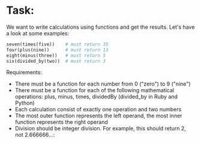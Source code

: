 # Task:
We want to write calculations using functions and get the results. Let's have a look at some examples:

```ruby
seven(times(five))    # must return 35
four(plus(nine))      # must return 13
eight(minus(three))   # must return 5
six(divided_by(two))  # must return 3
```

Requirements:

* There must be a function for each number from 0 ("zero") to 9 ("nine")
* There must be a function for each of the following mathematical operations: plus, minus, times, dividedBy (divided_by in Ruby and Python)
* Each calculation consist of exactly one operation and two numbers
* The most outer function represents the left operand, the most inner function represents the right operand
* Division should be integer division. For example, this should return 2, not 2.666666...:
